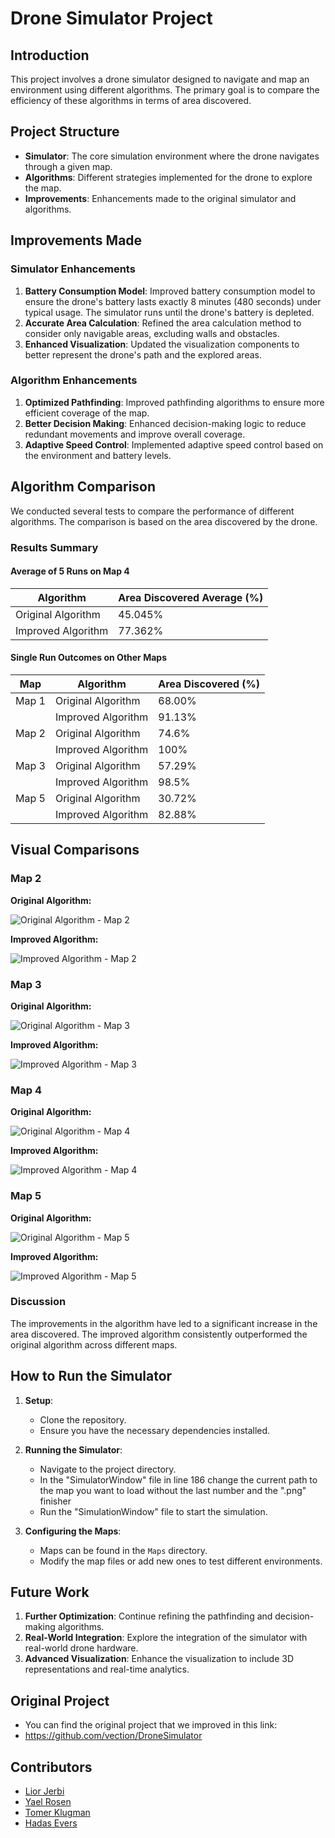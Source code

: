 # Drone Simulator Project

## Introduction

This project involves a drone simulator designed to navigate and map an environment using different algorithms. The primary goal is to compare the efficiency of these algorithms in terms of area discovered.


## Project Structure

- **Simulator**: The core simulation environment where the drone navigates through a given map.
- **Algorithms**: Different strategies implemented for the drone to explore the map.
- **Improvements**: Enhancements made to the original simulator and algorithms.

## Improvements Made

### Simulator Enhancements

1. **Battery Consumption Model**: Improved battery consumption model to ensure the drone's battery lasts exactly 8 minutes (480 seconds) under typical usage. The simulator runs until the drone's battery is depleted.
2. **Accurate Area Calculation**: Refined the area calculation method to consider only navigable areas, excluding walls and obstacles.
3. **Enhanced Visualization**: Updated the visualization components to better represent the drone's path and the explored areas.

### Algorithm Enhancements

1. **Optimized Pathfinding**: Improved pathfinding algorithms to ensure more efficient coverage of the map.
2. **Better Decision Making**: Enhanced decision-making logic to reduce redundant movements and improve overall coverage.
3. **Adaptive Speed Control**: Implemented adaptive speed control based on the environment and battery levels.

## Algorithm Comparison

We conducted several tests to compare the performance of different algorithms. The comparison is based on the area discovered by the drone.

### Results Summary

#### Average of 5 Runs on Map 4

| Algorithm          | Area Discovered Average (%) |
|--------------------|-----------------------------|
| Original Algorithm | 45.045%                     |
| Improved Algorithm | 77.362%                     |

#### Single Run Outcomes on Other Maps

| Map   | Algorithm          | Area Discovered (%) |
|-------|--------------------|---------------------|
| Map 1 | Original Algorithm | 68.00%              |
|       | Improved Algorithm | 91.13%              |
| Map 2 | Original Algorithm | 74.6%               |
|       | Improved Algorithm | 100%                |
| Map 3 | Original Algorithm | 57.29%              |
|       | Improved Algorithm | 98.5%               |
| Map 5 | Original Algorithm | 30.72%              |
|       | Improved Algorithm | 82.88%              |


## Visual Comparisons

### Map 2

**Original Algorithm:**

![Original Algorithm - Map 2](Outcomes/Map2/OriginalAlgo/74%.PNG)

**Improved Algorithm:**

![Improved Algorithm - Map 2](Outcomes/Map2/ImprovedAlgo/100%.PNG)

### Map 3

**Original Algorithm:**

![Original Algorithm - Map 3](Outcomes/Map3/OriginalAlgo/57%.PNG)

**Improved Algorithm:**

![Improved Algorithm - Map 3](Outcomes/Map3/ImprovedAlgo/improved(98%).PNG)

### Map 4

**Original Algorithm:**

![Original Algorithm - Map 4](Outcomes/Map4/OriginalAlgo/56%.PNG)

**Improved Algorithm:**

![Improved Algorithm - Map 4](Outcomes/Map4/ImprovedAlgo/88%.PNG)

### Map 5

**Original Algorithm:**

![Original Algorithm - Map 5](Outcomes/Map5/OriginalAlgo/30%.PNG)

**Improved Algorithm:**

![Improved Algorithm - Map 5](Outcomes/Map5/ImprovedAlgo/82%.PNG)

### Discussion

The improvements in the algorithm have led to a significant increase in the area discovered. The improved algorithm consistently outperformed the original algorithm across different maps.

## How to Run the Simulator

1. **Setup**:
    - Clone the repository.
    - Ensure you have the necessary dependencies installed.

2. **Running the Simulator**:
    - Navigate to the project directory.
    - In the "SimulatorWindow" file in line 186 change the current path to the map you want to load without the last number and the ".png" finisher
    - Run the "SimulationWindow" file to start the simulation.

3. **Configuring the Maps**:
    - Maps can be found in the `Maps` directory.
    - Modify the map files or add new ones to test different environments.

## Future Work

1. **Further Optimization**: Continue refining the pathfinding and decision-making algorithms.
2. **Real-World Integration**: Explore the integration of the simulator with real-world drone hardware.
3. **Advanced Visualization**: Enhance the visualization to include 3D representations and real-time analytics.

## Original Project

- You can find the original project that we improved in this link: 
- https://github.com/vection/DroneSimulator

## Contributors

- [Lior Jerbi](https://github.com/LiorJerbi)
- [Yael Rosen](https://github.com/yaelrosen77)
- [Tomer Klugman](https://github.com/tomerklugman)
- [Hadas Evers](https://github.com/hadasevers)
